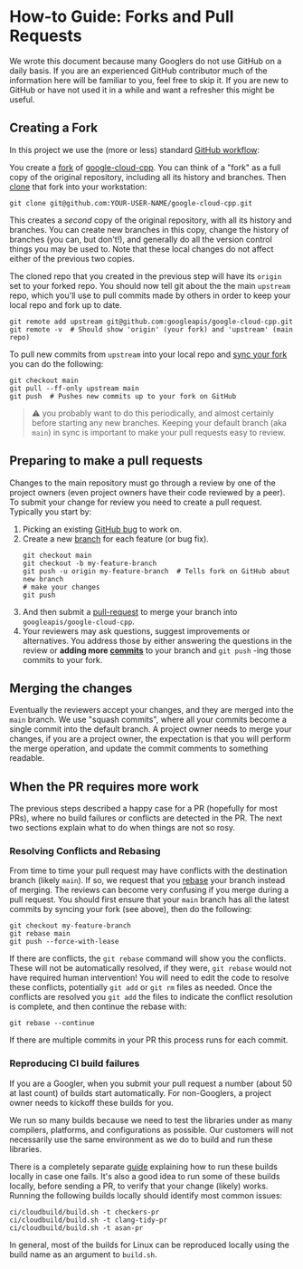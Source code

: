 # How-to Guide: Forks and Pull Requests

We wrote this document because many Googlers do not use GitHub on a daily basis.
If you are an experienced GitHub contributor much of the information here will
be familiar to you, feel free to skip it. If you are new to GitHub or have not
used it in a while and want a refresher this might be useful.

## Creating a Fork

In this project we use the (more or less) standard
[GitHub workflow][workflow-link]:

You create a [fork][fork-link] of [google-cloud-cpp][repo-link]. You can think
of a "fork" as a full copy of the original repository, including all its history
and branches. Then [clone][about-clone] that fork into your workstation:

```console
git clone git@github.com:YOUR-USER-NAME/google-cloud-cpp.git
```

This creates a *second* copy of the original repository, with all its history
and branches. You can create new branches in this copy, change the history of
branches (you can, but don't!), and generally do all the version control things
you may be used to. Note that these local changes do not affect either of the
previous two copies.

The cloned repo that you created in the previous step will have its `origin`
set to your forked repo. You should now tell git about the the main
`upstream` repo, which you'll use to pull commits made by others in order to
keep your local repo and fork up to date.

```console
git remote add upstream git@github.com:googleapis/google-cloud-cpp.git
git remote -v  # Should show 'origin' (your fork) and 'upstream' (main repo)
```

To pull new commits from `upstream` into your local repo and
[sync your fork][syncing-a-fork] you can do the following:

```console
git checkout main
git pull --ff-only upstream main
git push  # Pushes new commits up to your fork on GitHub
```

> :warning: you probably want to do this periodically, and almost certainly
> before starting any new branches. Keeping your default branch (aka `main`)
> in sync is important to make your pull requests easy to review.

## Preparing to make a pull requests

Changes to the main repository must go through a review by one of the project
owners (even project owners have their code reviewed by a peer). To submit your
change for review you need to create a pull request. Typically you start by:

1. Picking an existing [GitHub bug][mastering-issues] to work on.
1. Create a new [branch][about-branches] for each feature (or bug fix).
   ```console
   git checkout main
   git checkout -b my-feature-branch
   git push -u origin my-feature-branch  # Tells fork on GitHub about new branch
   # make your changes
   git push
   ```
1. And then submit a [pull-request][about-pull-requests] to merge your branch
   into `googleapis/google-cloud-cpp`.
1. Your reviewers may ask questions, suggest improvements or alternatives. You
   address those by either answering the questions in the review or
   **adding more [commits][about-commits]** to your branch and `git push` -ing
   those commits to your fork.

## Merging the changes

Eventually the reviewers accept your changes, and they are merged into the
`main` branch. We use "squash commits", where all your commits become a single
commit into the default branch. A project owner needs to merge your changes,
if you are a project owner, the expectation is that you will perform the merge
operation, and update the commit comments to something readable.

## When the PR requires more work

The previous steps described a happy case for a PR (hopefully for most PRs),
where no build failures or conflicts are detected in the PR.  The next two
sections explain what to do when things are not so rosy.

### Resolving Conflicts and Rebasing

From time to time your pull request may have conflicts with the destination
branch (likely `main`). If so, we request that you [rebase][about-rebase]
your branch instead of merging. The reviews can become very confusing if you
merge during a pull request. You should first ensure that your `main`
branch has all the latest commits by syncing your fork (see above), then do
the following:

```shell
git checkout my-feature-branch
git rebase main
git push --force-with-lease
```

If there are conflicts, the `git rebase` command will show you the conflicts.
These will not be automatically resolved, if they were, `git rebase` would not
have required human intervention!  You will need to edit the code to resolve
these conflicts, potentially `git add` or `git rm` files as needed. Once the
conflicts are resolved you `git add` the files to indicate the conflict
resolution is complete, and then continue the rebase with:

```
git rebase --continue
```

If there are multiple commits in your PR this process runs for each commit.

### Reproducing CI build failures

If you are a Googler, when you submit your pull request a number (about 50 at
last count) of builds start automatically. For non-Googlers, a project owner
needs to kickoff these builds for you.

We run so many builds because we need to test the libraries under as many
compilers, platforms, and configurations as possible. Our customers will not
necessarily use the same environment as we do to build and run these libraries.

There is a completely separate
[guide](howto-guide-running-ci-builds-locally.md) explaining how to run these
builds locally in case one fails. It's also a good idea to run some of these
builds locally, before sending a PR, to verify that your change (likely) works.
Running the following builds locally should identify most common issues:

```
ci/cloudbuild/build.sh -t checkers-pr
ci/cloudbuild/build.sh -t clang-tidy-pr
ci/cloudbuild/build.sh -t asan-pr
```

In general, most of the builds for Linux can be reproduced locally using the
build name as an argument to `build.sh`.

[about-branches]: https://help.github.com/articles/about-branches/
[about-clone]: https://help.github.com/articles/cloning-a-repository/
[about-commits]: https://help.github.com/desktop/guides/contributing-to-projects/committing-and-reviewing-changes-to-your-project/#about-commits
[about-pull-requests]: https://help.github.com/articles/about-pull-requests/
[about-rebase]: https://help.github.com/articles/about-git-rebase/
[fork-link]: https://guides.github.com/activities/forking/
[mastering-issues]: https://guides.github.com/features/issues/
[repo-link]: https://github.com/googleapis/google-cloud-cpp.git
[syncing-a-fork]: https://help.github.com/articles/syncing-a-fork/
[workflow-link]: https://guides.github.com/introduction/flow/

